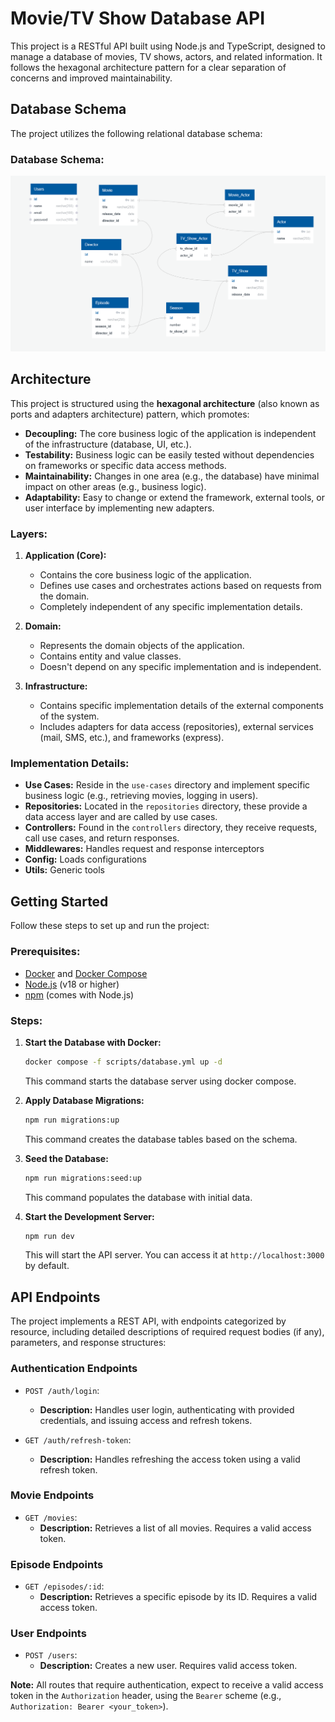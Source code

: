 # Movie/TV Show Database API

This project is a RESTful API built using Node.js and TypeScript, designed to manage a database of movies, TV shows, actors, and related information. It follows the hexagonal architecture pattern for a clear separation of concerns and improved maintainability.

## Database Schema

The project utilizes the following relational database schema:

### Database Schema:

![Database Schema](doc/sql_schema.png)

## Architecture

This project is structured using the **hexagonal architecture** (also known as ports and adapters architecture) pattern, which promotes:

- **Decoupling:** The core business logic of the application is independent of the infrastructure (database, UI, etc.).
- **Testability:** Business logic can be easily tested without dependencies on frameworks or specific data access methods.
- **Maintainability:** Changes in one area (e.g., the database) have minimal impact on other areas (e.g., business logic).
- **Adaptability:** Easy to change or extend the framework, external tools, or user interface by implementing new adapters.

### Layers:

1.  **Application (Core):**

    - Contains the core business logic of the application.
    - Defines use cases and orchestrates actions based on requests from the domain.
    - Completely independent of any specific implementation details.

2.  **Domain:**

    - Represents the domain objects of the application.
    - Contains entity and value classes.
    - Doesn't depend on any specific implementation and is independent.

3.  **Infrastructure:**
    - Contains specific implementation details of the external components of the system.
    - Includes adapters for data access (repositories), external services (mail, SMS, etc.), and frameworks (express).

### Implementation Details:

- **Use Cases:** Reside in the `use-cases` directory and implement specific business logic (e.g., retrieving movies, logging in users).
- **Repositories:** Located in the `repositories` directory, these provide a data access layer and are called by use cases.
- **Controllers:** Found in the `controllers` directory, they receive requests, call use cases, and return responses.
- **Middlewares:** Handles request and response interceptors
- **Config:** Loads configurations
- **Utils:** Generic tools

## Getting Started

Follow these steps to set up and run the project:

### Prerequisites:

- [Docker](https://www.docker.com/get-started) and [Docker Compose](https://docs.docker.com/compose/install/)
- [Node.js](https://nodejs.org/en/download/) (v18 or higher)
- [npm](https://www.npmjs.com/get-npm) (comes with Node.js)

### Steps:

1.  **Start the Database with Docker:**

    ```bash
    docker compose -f scripts/database.yml up -d
    ```

    This command starts the database server using docker compose.

2.  **Apply Database Migrations:**

    ```bash
    npm run migrations:up
    ```

    This command creates the database tables based on the schema.

3.  **Seed the Database:**

    ```bash
    npm run migrations:seed:up
    ```

    This command populates the database with initial data.

4.  **Start the Development Server:**
    ```bash
    npm run dev
    ```
    This will start the API server. You can access it at `http://localhost:3000` by default.

## API Endpoints

The project implements a REST API, with endpoints categorized by resource, including detailed descriptions of required request bodies (if any), parameters, and response structures:

### Authentication Endpoints

- `POST /auth/login`:

  - **Description:** Handles user login, authenticating with provided credentials, and issuing access and refresh tokens.

- `GET /auth/refresh-token`:
  - **Description:** Handles refreshing the access token using a valid refresh token.

### Movie Endpoints

- `GET /movies`:
  - **Description:** Retrieves a list of all movies. Requires a valid access token.

### Episode Endpoints

- `GET /episodes/:id`:
  - **Description:** Retrieves a specific episode by its ID. Requires a valid access token.

### User Endpoints

- `POST /users`:
  - **Description:** Creates a new user. Requires valid access token.

**Note:** All routes that require authentication, expect to receive a valid access token in the `Authorization` header, using the `Bearer` scheme (e.g., `Authorization: Bearer <your_token>`).
